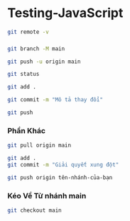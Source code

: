 # Testing-JavaScript


```bash
git remote -v
```

###

```bash
git branch -M main 
```

```bash
git push -u origin main
```

```bash
git status
```

```bash
git add .
```

```bash
git commit -m "Mô tả thay đổi"
```

```bash
git push
```

### Phần Khác

```bash
git pull origin main
```

```bash
git add .
git commit -m "Giải quyết xung đột"
```

```bash
git push origin tên-nhánh-của-bạn
```

### Kéo Về Từ nhánh main

```bash
git checkout main
```
